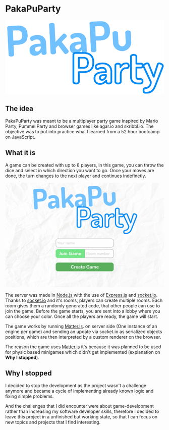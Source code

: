 # PakaPuParty
![](https://github.com/MiltonEBR/PakaPuParty/blob/main/readmelogo.png)
## The idea
PakaPuParty was meant to be a multiplayer party game inspired by Mario Party, Pummel Party and browser games like agar.io and skribbl.io.
The objective was to put into practice what I learned from a 52 hour bootcamp on JavaScript.

## What it is
A game can be created with up to 8 players, in this game, you can throw the dice and select in which direction you want to go. Once your moves are done, the turn changes to the next player and continues indefinetly.

![Demo GIF](https://github.com/MiltonEBR/PakaPuParty/blob/main/demo.gif)

The server was made in [Node.js](https://nodejs.org) with the use of [Express.js](https://expressjs.com) and [socket.io](https://socket.io/). Thanks to [socket.io](https://socket.io/) and it's rooms, players can create multiple rooms. Each room gives them a randomly generated code, that other people can use to join the game.
Before the game starts, you are sent into a lobby where you can choose your color. Once all the players are ready, the game will start.

The game works by running [Matter.js](https://brm.io/matter-js/). on server side (One instance of an engine per game) and sending an update via socket.io as serialized objects positions, which are then interpreted by a custom renderer on the browser.

The reason the game uses [Matter.js](https://brm.io/matter-js/) it's because it was planned to be used for physic based minigames which didn't get implemented (explanation on **Why I stopped**).

## Why I stopped

I decided to stop the development as the project wasn't a challenge anymore and became a cycle of implementing already known logic and fixing simple problems.

And the challenges that I did encounter were about game-development rather than increasing my software developer skills, therefore I decided to leave this project in a unfinished but working state, so that I can focus on new topics and projects that I find interesting.